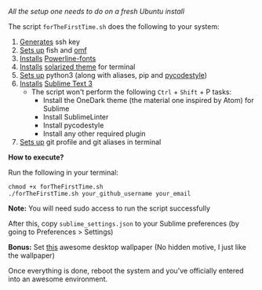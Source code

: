 *All the setup one needs to do on a fresh Ubuntu install*

The script `forTheFirstTime.sh` does the following to your system:

1. [Generates](https://github.com/Demfier/forTheFirstTime/blob/master/forTheFirstTime.sh#L13) ssh key
2. [Sets up](https://github.com/Demfier/forTheFirstTime/blob/master/forTheFirstTime.sh#L35-L40) fish and [omf](https://github.com/oh-my-fish/oh-my-fish)
3. [Installs](https://github.com/Demfier/forTheFirstTime/blob/master/forTheFirstTime.sh#L32) [Powerline-fonts](https://github.com/powerline/fonts)
4. [Installs](https://github.com/Demfier/forTheFirstTime/blob/master/forTheFirstTime.sh#L21-L29) [solarized theme](https://github.com/Anthony25/gnome-terminal-colors-solarized) for terminal
5. [Sets up](https://github.com/Demfier/forTheFirstTime/blob/master/forTheFirstTime.sh#L16-18) python3 (along with aliases, pip and [pycodestyle](https://github.com/PyCQA/pycodestyle))
6. [Installs](https://github.com/Demfier/forTheFirstTime/blob/master/forTheFirstTime.sh#L44-47) [Sublime Text 3](https://www.sublimetext.com/)
    - The script won't perform the following `Ctrl` + `Shift` + P tasks:
        - Install the OneDark theme (the material one inspired by Atom) for Sublime
        - Install SublimeLinter
        - Install pycodestyle
        - Install any other required plugin
7. [Sets up](https://github.com/Demfier/forTheFirstTime/blob/master/forTheFirstTime.sh#L49-L53) git profile and git aliases in terminal

**How to execute?**

Run the following in your terminal:

```shell
chmod +x forTheFirstTime.sh
./forTheFirstTime.sh your_github_username your_email
```

**Note:** You will need sudo access to run the script successfully

After this, copy `sublime_settings.json` to your Sublime preferences (by going to Preferences > Settings)

**Bonus:** Set [this](https://financesonline.com/uploads/2014/03/mansion.jpg) awesome desktop wallpaper (No hidden motive, I just like the wallpaper)


Once everything is done, reboot the system and you've officially entered into an awesome environment.
